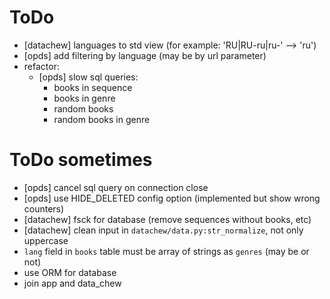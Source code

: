 # ToDo

- [datachew] languages to std view (for example: 'RU|RU-ru|ru-' --> 'ru')
- [opds] add filtering by language (may be by url parameter)
- refactor:
  - [opds] slow sql queries:
    - books in sequence
    - books in genre
    - random books
    - random books in genre

# ToDo sometimes

- [opds] cancel sql query on connection close
- [opds] use HIDE_DELETED config option (implemented but show wrong counters)
- [datachew] fsck for database (remove sequences without books, etc)
- [datachew] clean input in `datachew/data.py:str_normalize`, not only uppercase
- `lang` field in `books` table must be array of strings as `genres` (may be or not)
- use ORM for database
- join app and data_chew
